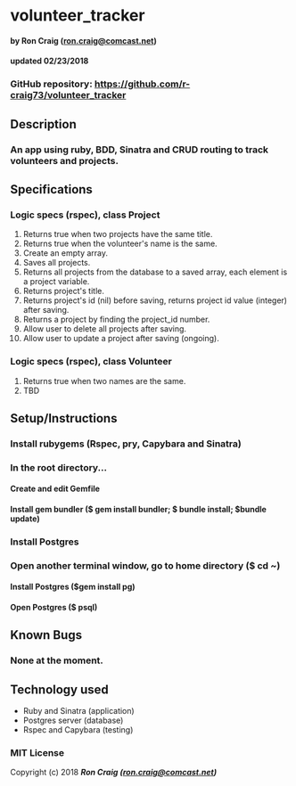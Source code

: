# volunteer_tracker

#### by Ron Craig (ron.craig@comcast.net)
#### updated 02/23/2018

### GitHub repository: https://github.com/r-craig73/volunteer_tracker

## Description
### An app using ruby, BDD, Sinatra and CRUD routing to track volunteers and projects.

## Specifications
### Logic specs (rspec), class Project
1. Returns true when two projects have the same title.
2. Returns true when the volunteer's name is the same.
3. Create an empty array.
4. Saves all projects.
5. Returns all projects from the database to a saved array, each element is a project variable.
6. Returns project's title.
7. Returns project's id (nil) before saving, returns project id value (integer) after saving.
8. Returns a project by finding the project_id number.
9. Allow user to delete all projects after saving.
10. Allow user to update a project after saving (ongoing).

### Logic specs (rspec), class Volunteer
1. Returns true when two names are the same.
2. TBD

## Setup/Instructions
### Install rubygems (Rspec, pry, Capybara and Sinatra)
### In the root directory...
#### Create and edit Gemfile
#### Install gem bundler ($ gem install bundler; $ bundle install; $bundle update)
### Install Postgres
### Open another terminal window, go to home directory ($ cd ~)
#### Install Postgres ($gem install pg)
#### Open Postgres ($ psql)

## Known Bugs
### None at the moment.

## Technology used
* Ruby and Sinatra (application)
* Postgres server (database)
* Rspec and Capybara (testing)

### MIT License

Copyright (c) 2018 **_Ron Craig (ron.craig@comcast.net)_**
